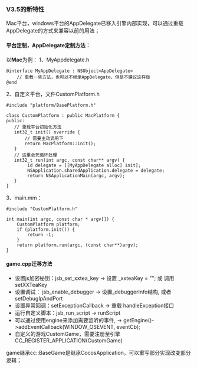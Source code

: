 ### V3.5的新特性
Mac平台，windows平台的AppDelegate已移入引擎内部实现，可以通过重载AppDelegate的方式来兼容以前的用法；

#### 平台定制，AppDelegate定制方法：
以**Mac**为例：
1、MyAppdelegate.h
```
@interface MyAppDelegate : NSObject<AppDelegate>
    // 重载一些方法，也可以不继承AppDelegate，但是不建议这样做
@end

```

2、自定义平台，文件CustomPlatform.h
```
#include "platform/BasePlatform.h"

class CustomPlatform : public MacPlatform {
public:
   // 重载平台初始化方法
   int32_t init() override {
       // 需要主动调用下
       return MacPlatform::init();
   }
   // 这里会死循环处理
   int32_t run(int argc, const char** argv) {
        id delegate = [[MyAppDelegate alloc] init];
        NSApplication.sharedApplication.delegate = delegate;
        return NSApplicationMain(argc, argv);
   }
}
```

3、main.mm：
```
#include "CustomPlatform.h"

int main(int argc, const char * argv[]) {
    CustomPlatform platform; 
    if (platform.init()) {
        return -1;
    }
    return platform.run(argc, (const char**)argv); 
}
```

#### game.cpp迁移方法
- 设置js加密秘钥：jsb_set_xxtea_key  -> 设置 _xxteaKey = ""; 或 调用setXXTeaKey
- 设置调试： jsb_enable_debugger     -> 设置_debuggerInfo结构, 或者 setDebugIpAndPort
- 设置异常回调：setExceptionCallback  -> 重载 handleException接口 
- 运行自定义脚本：jsb_run_script      -> runScript
- 可以通过使用engine来添加需要监听的事件, -> getEngine()->addEventCallback(WINDOW_OSEVENT, eventCb);
- 自定义的游戏CustomGame，需要注册至引擎CC_REGISTER_APPLICATION(CustomGame)


game继承cc::BaseGame是继承CocosApplication，可以重写部分实现改变部分逻辑；



